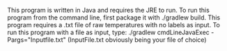 This program is written in Java and requires the JRE to run.
To run this program from the command line, first package it with ./gradlew build.
This program requires a .txt file of raw temperatures with no labels as input.
To run this program with a file as input, type: ./gradlew cmdLineJavaExec -Pargs="Inputfile.txt"
(InputFile.txt obviously being your file of choice)

